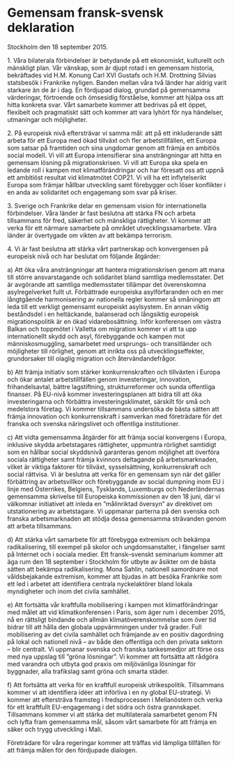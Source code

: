 # Gemensam fransk-svensk deklaration

Stockholm den 18 september 2015\.


1\. Våra bilaterala förbindelser är betydande på ett ekonomiskt, kulturellt och mänskligt plan. Vår vänskap, som är djupt rotad i en gemensam historia, bekräftades vid H.M. Konung Carl XVI Gustafs och H.M. Drottning Silvias statsbesök i Frankrike nyligen. Banden mellan våra två länder har aldrig varit starkare än de är i dag. En fördjupad dialog, grundad på gemensamma värderingar, förtroende och ömsesidig förståelse, kommer att hjälpa oss att hitta konkreta svar. Vårt samarbete kommer att bedrivas på ett öppet, flexibelt och pragmatiskt sätt och kommer att vara lyhört för nya händelser, utmaningar och möjligheter.

2\. På europeisk nivå eftersträvar vi samma mål: att på ett inkluderande sätt arbeta för ett Europa med ökad tillväxt och fler arbetstillfällen, ett Europa som satsar på framtiden och sina ungdomar genom att främja en ambitiös social modell. Vi vill att Europa intensifierar sina ansträngningar att hitta en gemensam lösning på migrationskrisen. Vi vill att Europa ska spela en ledande roll i kampen mot klimatförändringar och har föresatt oss att uppnå ett ambitiöst resultat vid klimatmötet COP21\. Vi vill ha ett inflytelserikt Europa som främjar hållbar utveckling samt förebygger och löser konflikter i en anda av solidaritet och engagemang som svar på kriser.

3\. Sverige och Frankrike delar en gemensam vision för internationella förbindelser. Våra länder är fast beslutna att stärka FN och arbeta tillsammans för fred, säkerhet och mänskliga rättigheter. Vi kommer att verka för ett närmare samarbete på området utvecklingssamarbete. Våra länder är övertygade om vikten av att bekämpa terrorism.

4\. Vi är fast beslutna att stärka vårt partnerskap och konvergensen på europeisk nivå och har beslutat om följande åtgärder:

a) Att öka våra ansträngningar att hantera migrationskrisen genom att mana till större ansvarstagande och solidaritet bland samtliga medlemsstater. Det är avgörande att samtliga medlemsstater tillämpar det överenskomna asylregelverket fullt ut. Förbättrade europeiska asylförfaranden och en mer långtgående harmonisering av nationella regler kommer så småningom att leda till ett verkligt gemensamt europeiskt asylsystem. En annan viktig beståndsdel i en heltäckande, balanserad och långsiktig europeisk migrationspolitik är en ökad vidarebosättning. Inför konferensen om västra Balkan och toppmötet i Valletta om migration kommer vi att ta upp internationellt skydd och asyl, förebyggande och kampen mot människosmuggling, samarbetet med ursprungs\- och transitländer och möjligheter till rörlighet, genom att inrikta oss på utvecklingseffekter, grundorsaker till olaglig migration och återvändandefrågor.

b) Att främja initiativ som stärker konkurrenskraften och tillväxten i Europa och ökar antalet arbetstillfällen genom investeringar, innovation, frihandelsavtal, bättre lagstiftning, strukturreformer och sunda offentliga finanser. På EU\-nivå kommer investeringsplanen att bidra till att öka investeringarna och förbättra investeringsklimatet, särskilt för små och medelstora företag. Vi kommer tillsammans undersöka de bästa sätten att främja innovation och konkurrenskraft i samverkan med företrädare för det franska och svenska näringslivet och offentliga institutioner.

c) Att vidta gemensamma åtgärder för att främja social konvergens i Europa, inklusive skydda arbetstagares rättigheter, uppmuntra rörlighet samtidigt som en hållbar social skyddsnivå garanteras genom möjlighet att överföra sociala rättigheter samt främja kvinnors deltagande på arbetsmarknaden, vilket är viktiga faktorer för tillväxt, sysselsättning, konkurrenskraft och social rättvisa. Vi är beslutna att verka för en gemensam syn när det gäller förbättring av arbetsvillkor och förebyggande av social dumpning inom EU i linje med Österrikes, Belgiens, Tysklands, Luxemburgs och Nederländernas gemensamma skrivelse till Europeiska kommissionen av den 18 juni, där vi välkomnar initiativet att inleda en ”målinriktad översyn” av direktivet om utstationering av arbetstagare. Vi uppmanar parterna på den svenska och franska arbetsmarknaden att stödja dessa gemensamma strävanden genom att arbeta tillsammans.

d) Att stärka vårt samarbete för att förebygga extremism och bekämpa radikalisering, till exempel på skolor och ungdomsanstalter, i fängelser samt på Internet och i sociala medier. Ett fransk–svenskt seminarium kommer att äga rum den 18 september i Stockholm för utbyte av åsikter om de bästa sätten att bekämpa radikalisering. Mona Sahlin, nationell samordnare mot våldsbejakande extremism, kommer att bjudas in att besöka Frankrike som ett led i arbetet att identifiera centrala nyckelaktörer bland lokala myndigheter och inom det civila samhället.

e) Att fortsätta vår kraftfulla mobilisering i kampen mot klimatförändringar med målet att vid klimatkonferensen i Paris, som äger rum i december 2015, nå en rättsligt bindande och allmän klimatöverenskommelse som över tid bidrar till att hålla den globala uppvärmningen under två grader. Full mobilisering av det civila samhället och främjande av en positiv dagordning på lokal och nationell nivå – av både den offentliga och den privata sektorn – blir centralt. Vi uppmanar svenska och franska tankesmedjor att förse oss med nya uppslag till ”gröna lösningar”. Vi kommer att fortsätta att rådgöra med varandra och utbyta god praxis om miljövänliga lösningar för byggnader, alla trafikslag samt gröna och smarta städer.

f) Att fortsätta att verka för en kraftfull europeisk utrikespolitik. Tillsammans kommer vi att identifiera idéer att införliva i en ny global EU\-strategi. Vi kommer att eftersträva framsteg i fredsprocessen i Mellanöstern och verka för ett kraftfullt EU\-engagemang i det södra och östra grannskapet. Tillsammans kommer vi att stärka det multilaterala samarbetet genom FN och lyfta fram gemensamma mål, såsom vårt samarbete för att främja en säker och trygg utveckling i Mali.

Företrädare för våra regeringar kommer att träffas vid lämpliga tillfällen för att främja målen för den fördjupade dialogen.
